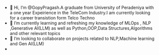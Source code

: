 - 👋 Hi, I’m @GopyPragash.A graduate from University of Peradeniya with a one year Expeirience in the TeleCom Industry.I am currently looking for a career transistion form Telco Techno
- 🌱 I’m currently learning and refreshing my knowledge of MLOps , NLP ,Generative AI(LLM) as well as Python,OOP,Data Structures,Algorithms and other relevant topics
- 💞️ I’m looking to collaborate on projects related to NLP,Machine learning and Gen AI(LLM)
- 

<!---
GopyPragash/GopyPragash is a ✨ special ✨ repository because its `README.md` (this file) appears on your GitHub profile.
You can click the Preview link to take a look at your changes.
--->
